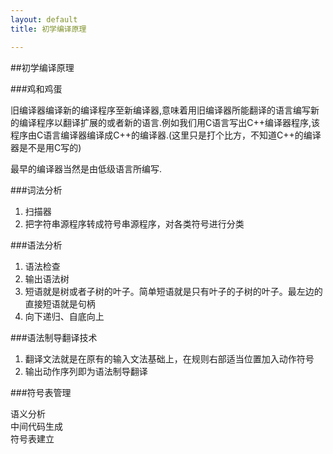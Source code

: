 ```yaml
---
layout: default
title: 初学编译原理

---
```


##初学编译原理


###鸡和鸡蛋

旧编译器编译新的编译程序至新编译器,意味着用旧编译器所能翻译的语言编写新的编译程序以翻译扩展的或者新的语言.例如我们用C语言写出C++编译器程序,该程序由C语言编译器编译成C++的编译器.(这里只是打个比方，不知道C++的编译器是不是用C写的)      

最早的编译器当然是由低级语言所编写.

###词法分析  
1.	扫描器  
2.	把字符串源程序转成符号串源程序，对各类符号进行分类

###语法分析  
1. 语法检查  
2. 输出语法树  
3. 短语就是树或者子树的叶子。简单短语就是只有叶子的子树的叶子。最左边的直接短语就是句柄  
4. 向下递归、自底向上

###语法制导翻译技术
1. 翻译文法就是在原有的输入文法基础上，在规则右部适当位置加入动作符号  
2. 输出动作序列即为语法制导翻译

###符号表管理


语义分析  
中间代码生成  
符号表建立